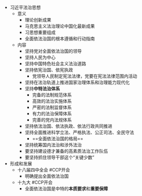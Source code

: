 - 习近平法治思想
	- 意义
		- 理论创新成果
		- 马克思主义法治理论中国化最新成果
		- 习思想重要组成
		- 全面依法治国的根本遵循和行动指南
	- 内容
		- 坚持党对全面依法治国的领导
		- 坚持人民为中心
		- 坚持中国特色社会主义法治道路
		- 坚持依宪治国、依宪执政
			- 党领导人民制定宪法法律，党要在宪法法律范围内活动
		- 坚持在法治轨道上推进国家治理体系和治理能力现代化
		- 坚持**中特法治体系**
			- 完备的法制规范体系
			- 高效的法治实施体系
			- 严密的法制监督体系
			- 有力的法治保障体系
			- 完善的党内法规体系
		- 坚持依法治国、依法执政、依法行政共同推进
		- 坚持全面推进科学立法、严格执法、公正司法、全民守法
			- ==全面依法治国的格局==
		- 坚持统筹国内法治和涉外法治
		- 要坚持建设德才兼备的高素质法治工作队伍
		- 要坚持抓住领导干部这个“关键少数”
- 形成和发展
	- 十八届四中全会 #CCP开会
		- 明确提出全面依法治国
	- 十九大 #CCP开会
		- 全面依法治国是中特的**本质要求**和**重要保障**